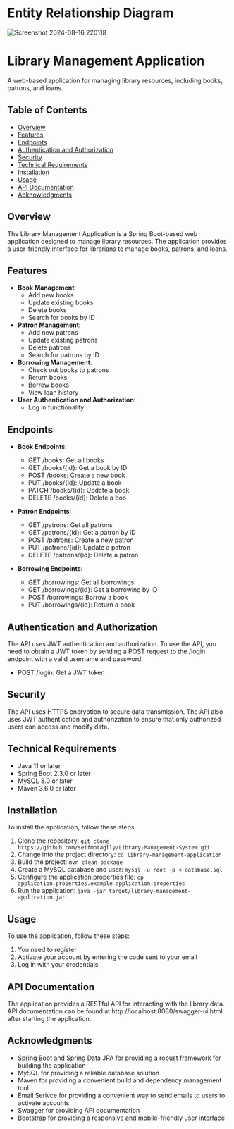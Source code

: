 ﻿# Entity Relationship Diagram

![Screenshot 2024-08-16 220118](https://github.com/user-attachments/assets/0f309ecd-5c9c-44a7-b3b1-cf8915cae0f2)

# Library Management Application

A web-based application for managing library resources, including books, patrons, and loans.

## Table of Contents

- [Overview](#overview)
- [Features](#features)
- [Endpoints](#endpoints)
- [Authentication and Authorization](#authentication-and-authorization)
- [Security](#security)
- [Technical Requirements](#technical-requirements)
- [Installation](#installation)
- [Usage](#usage)
- [API Documentation](#api-documentation)
- [Acknowledgments](#acknowledgments)


## Overview

The Library Management Application is a Spring Boot-based web application designed to manage library resources. The application provides a user-friendly interface for librarians to manage books, patrons, and loans.

## Features

* **Book Management**:
	+ Add new books
	+ Update existing books
	+ Delete books
	+ Search for books by ID
* **Patron Management**:
	+ Add new patrons
	+ Update existing patrons
	+ Delete patrons
	+ Search for patrons by ID
* **Borrowing Management**:
	+ Check out books to patrons
	+ Return books
	+ Borrow books
	+ View loan history
* **User Authentication and Authorization**:
	+ Log in functionality

## Endpoints

* **Book Endpoints**:
	+ GET /books: Get all books
	+ GET /books/{id}: Get a book by ID
	+ POST /books: Create a new book
	+ PUT /books/{id}: Update a book
	+ PATCH /books/{id}: Update a book
	+ DELETE /books/{id}: Delete a boo

* **Patron Endpoints**:
	+ GET /patrons: Get all patrons
	+ GET /patrons/{id}: Get a patron by ID
	+ POST /patrons: Create a new patron
	+ PUT /patrons/{id}: Update a patron
	+ DELETE /patrons/{id}: Delete a patron

* **Borrowing Endpoints**:
	+ GET /borrowings: Get all borrowings
	+ GET /borrowings/{id}: Get a borrowing by ID
	+ POST /borrowings: Borrow a book
	+ PUT /borrowings/{id}: Return a book

## Authentication and Authorization

The API uses JWT authentication and authorization. To use the API, you need to obtain a JWT token by sending a POST request to the /login endpoint with a valid username and password.

* POST /login: Get a JWT token

## Security

The API uses HTTPS encryption to secure data transmission. The API also uses JWT authentication and authorization to ensure that only authorized users can access and modify data.

## Technical Requirements

* Java 11 or later
* Spring Boot 2.3.0 or later
* MySQL 8.0 or later
* Maven 3.6.0 or later

## Installation

To install the application, follow these steps:

1. Clone the repository: `git clone https://github.com/seifmotaglly/Library-Management-System.git`
2. Change into the project directory: `cd library-management-application`
3. Build the project: `mvn clean package`
4. Create a MySQL database and user: `mysql -u root -p < database.sql`
5. Configure the application.properties file: `cp application.properties.example application.properties`
6. Run the application: `java -jar target/library-management-application.jar`

## Usage

To use the application, follow these steps:

1. You need to register 
2. Activate your account by entering the code sent to your email
4. Log in with your credentials

## API Documentation

The application provides a RESTful API for interacting with the library data. API documentation can be found at http://localhost:8080/swagger-ui.html after starting the application.

## Acknowledgments

* Spring Boot and Spring Data JPA for providing a robust framework for building the application
* MySQL for providing a reliable database solution
* Maven for providing a convenient build and dependency management tool
* Email Serivce for providing a convenient way to send emails to users to activate accounts
* Swagger for providing API documentation
* Bootstrap for providing a responsive and mobile-friendly user interface
